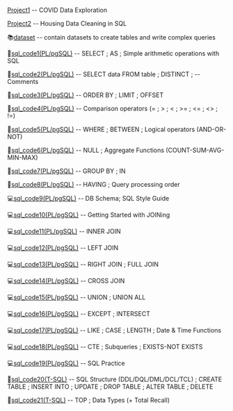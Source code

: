   [Project1](https://github.com/KTurau/sql/blob/main/datalearn/sql_code/Project1.sql) -- COVID Data Exploration
  
  [Project2](https://github.com/KTurau/sql/blob/main/datalearn/sql_code/Project2.sql) -- Housing Data Cleaning in SQL
  
📚[dataset](https://github.com/KTurau/sql/tree/main/datalearn/dataset) -- contain datasets to create tables and write complex queries   

🔑[sql_code1(PL/pgSQL)](https://github.com/KTurau/sql/blob/main/datalearn/sql_code/sql_code1.sql) -- SELECT ; AS ; Simple arithmetic operations with SQL

🔑[sql_code2(PL/pgSQL)](https://github.com/KTurau/sql/blob/main/datalearn/sql_code/sql_code2.sql) -- SELECT data FROM table ; DISTINCT ; --Comments

🔑[sql_code3(PL/pgSQL)](https://github.com/KTurau/sql/blob/main/datalearn/sql_code/sql_code3.sql) -- ORDER BY ; LIMIT ; OFFSET

🔑[sql_code4(PL/pgSQL)](https://github.com/KTurau/sql/blob/main/datalearn/sql_code/sql_code4.sql) -- Comparison operators (= ; > ; < ; >= ; <= ; <> ; !=)

🔑[sql_code5(PL/pgSQL)](https://github.com/KTurau/sql/blob/main/datalearn/sql_code/sql_code5.sql) -- WHERE ; BETWEEN ; Logical operators (AND-OR-NOT)

🔑[sql_code6(PL/pgSQL)](https://github.com/KTurau/sql/blob/main/datalearn/sql_code/sql_code6.sql) -- NULL ; Aggregate Functions (COUNT-SUM-AVG-MIN-MAX)

🔑[sql_code7(PL/pgSQL)](https://github.com/KTurau/sql/blob/main/datalearn/sql_code/sql_code7.sql) -- GROUP BY ; IN

🔑[sql_code8(PL/pgSQL)](https://github.com/KTurau/sql/blob/main/datalearn/sql_code/sql_code8.sql) -- HAVING ; Query processing order 

💻[sql_code9(PL/pgSQL)](https://github.com/KTurau/sql/blob/main/datalearn/sql_code/sql_code9.sql) -- DB Schema; SQL Style Guide

💻[sql_code10(PL/pgSQL)](https://github.com/KTurau/sql/blob/main/datalearn/sql_code/sql_code10.sql) -- Getting Started with JOINing

💻[sql_code11(PL/pgSQL)](https://github.com/KTurau/sql/blob/main/datalearn/sql_code/sql_code11.sql) -- INNER JOIN

💻[sql_code12(PL/pgSQL)](https://github.com/KTurau/sql/blob/main/datalearn/sql_code/sql_code12.sql) -- LEFT JOIN

💻[sql_code13(PL/pgSQL)](https://github.com/KTurau/sql/blob/main/datalearn/sql_code/sql_code13.sql) -- RIGHT JOIN ; FULL JOIN 

💻[sql_code14(PL/pgSQL)](https://github.com/KTurau/sql/blob/main/datalearn/sql_code/sql_code14.sql) -- CROSS JOIN 

💻[sql_code15(PL/pgSQL)](https://github.com/KTurau/sql/blob/main/datalearn/sql_code/sql_code15.sql) -- UNION ; UNION ALL 

💻[sql_code16(PL/pgSQL)](https://github.com/KTurau/sql/blob/main/datalearn/sql_code/sql_code16.sql) -- EXCEPT ; INTERSECT

💻[sql_code17(PL/pgSQL)](https://github.com/KTurau/sql/blob/main/datalearn/sql_code/sql_code17.sql) -- LIKE ; CASE ; LENGTH ; Date & Time Functions

💻[sql_code18(PL/pgSQL)](https://github.com/KTurau/sql/blob/main/datalearn/sql_code/sql_code18.sql) -- CTE ; Subqueries ; EXISTS-NOT EXISTS

💻[sql_code19(PL/pgSQL)](https://github.com/KTurau/sql/blob/main/datalearn/sql_code/sql_code19.sql) -- SQL Practice

🚀[sql_code20(T-SQL)](https://github.com/KTurau/sql/blob/main/datalearn/sql_code/sql_code20.sql) -- SQL Structure (DDL/DQL/DML/DCL/TCL) ; CREATE TABLE ; INSERT INTO ; UPDATE ; DROP TABLE ; ALTER TABLE ; DELETE

🚀[sql_code21(T-SQL)](https://github.com/KTurau/sql/blob/main/datalearn/sql_code/sql_code21.sql) -- TOP ; Data Types (+ Total Recall)












